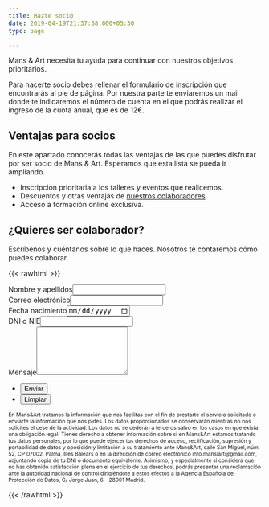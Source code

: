 ```yaml
---
title: Hazte soci@
date: 2019-04-19T21:37:58.000+05:30
type: page

---
```

Mans & Art necesita tu ayuda para continuar con nuestros objetivos prioritarios.

Para hacerte socio debes rellenar el formulario de inscripción que encontrarás al pie de página. Por nuestra parte te enviaremos un mail donde te indicaremos el número de cuenta en el que podrás realizar el ingreso de la cuota anual, que es de 12€.

## Ventajas para socios

En este apartado conocerás todas las ventajas de las que puedes disfrutar por ser socio de Mans & Art. Esperamos que esta lista se pueda ir ampliando.

* Inscripción prioritaria a los talleres y eventos que realicemos.
* Descuentos y otras ventajas de [nuestros colaboradores](https://mansiart.js.org/colaboradores/ "Colaboradores").
* Acceso a formación online exclusiva.

## ¿Quieres ser colaborador?

Escríbenos y cuéntanos sobre lo que haces. Nosotros te contaremos cómo puedes colaborar.

{{< rawhtml >}}

<section id="contact">

<div class="inner">

<section><form method="post" action="https://formspree.io/info.mansiart@gmail.com">

<div class="field half first"><label for="name">Nombre y apellidos</label><input type="text" name="name" id="name"></div>

<div class="field half"><label for="email">Correo electrónico</label><input type="text" name="email" id="email"></div>

<div class="field half first" id="birth"><label for="birth">Fecha nacimiento</label><input type="date" name="birth" id="birthday" style="color: black"></div>

<div class="field half"><label for="dni">DNI o NIE</label><input type="text" name="dni" id="dni"></div>

<div class="field"><label for="message">Mensaje</label><textarea name="message" id="message" rows="6"></textarea></div>

<ul class="actions"><li><input type="submit" value="Enviar" class="special"></li>

<li><input type="reset" value="Limpiar"></li></ul></form>

<div style="font-size:.75em">En Mans&Art tratamos la información que nos facilitas con el fin de prestarte el servicio solicitado o enviarte la información que nos pides. Los datos proporcionados se conservarán mientras no nos solicites el cese de la actividad. Los datos no se cederán a terceros salvo en los casos en que exista una obligación legal. Tienes derecho a obtener información sobre si en Mans&Art estamos tratando tus datos personales, por lo que puede ejercer tus derechos de acceso, rectificación, supresión y portabilidad de datos y oposición y limitación a su tratamiento ante Mans&Art, calle San Miguel, núm. 52, CP 07002, Palma, Illes Balears o en la dirección de correo electrónico info.mansiart@gmail.com, adjuntando copia de tu DNI o documento equivalente. Asimismo, y especialmente si considera que no has obtenido satisfacción plena en el ejercicio de tus derechos, podrás presentar una reclamación ante la autoridad nacional de control dirigiéndote a estos efectos a la Agencia Española de Protección de Datos, C/ Jorge Juan, 6 – 28001 Madrid.</div></section>

</section>

{{< /rawhtml >}}